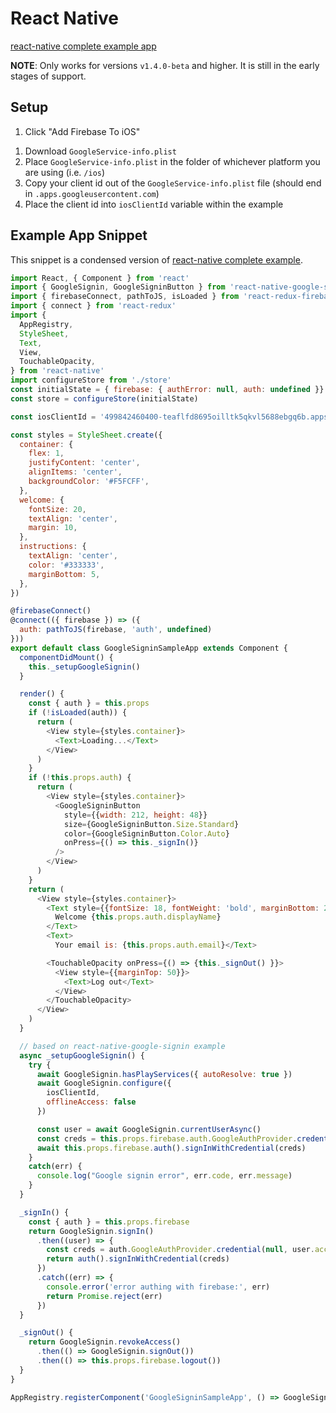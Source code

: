 # React Native

[react-native complete example app](/examples/complete/react-native)

**NOTE**: Only works for versions `v1.4.0-beta` and higher. It is still in the early stages of support.

## Setup

1. Click "Add Firebase To iOS"
<!-- TODO: Confirm this and get a picture -->
1. Download `GoogleService-info.plist`
1. Place `GoogleService-info.plist` in the folder of whichever platform you are using (i.e. `/ios`)
1. Copy your client id out of the `GoogleService-info.plist` file (should end in `.apps.googleusercontent.com`)
1. Place the client id into `iosClientId` variable within the example


## Example App Snippet

This snippet is a condensed version of [react-native complete example](/examples/complete/react-native).

```js
import React, { Component } from 'react'
import { GoogleSignin, GoogleSigninButton } from 'react-native-google-signin'
import { firebaseConnect, pathToJS, isLoaded } from 'react-redux-firebase'
import { connect } from 'react-redux'
import {
  AppRegistry,
  StyleSheet,
  Text,
  View,
  TouchableOpacity,
} from 'react-native'
import configureStore from './store'
const initialState = { firebase: { authError: null, auth: undefined }}
const store = configureStore(initialState)

const iosClientId = '499842460400-teaflfd8695oilltk5qkvl5688ebgq6b.apps.googleusercontent.com' // get this from plist file

const styles = StyleSheet.create({
  container: {
    flex: 1,
    justifyContent: 'center',
    alignItems: 'center',
    backgroundColor: '#F5FCFF',
  },
  welcome: {
    fontSize: 20,
    textAlign: 'center',
    margin: 10,
  },
  instructions: {
    textAlign: 'center',
    color: '#333333',
    marginBottom: 5,
  },
})

@firebaseConnect()
@connect(({ firebase }) => ({
  auth: pathToJS(firebase, 'auth', undefined)
}))
export default class GoogleSigninSampleApp extends Component {
  componentDidMount() {
    this._setupGoogleSignin()
  }

  render() {
    const { auth } = this.props
    if (!isLoaded(auth)) {
      return (
        <View style={styles.container}>
          <Text>Loading...</Text>
        </View>
      )
    }
    if (!this.props.auth) {
      return (
        <View style={styles.container}>
          <GoogleSigninButton
            style={{width: 212, height: 48}}
            size={GoogleSigninButton.Size.Standard}
            color={GoogleSigninButton.Color.Auto}
            onPress={() => this._signIn()}
          />
        </View>
      )
    }
    return (
      <View style={styles.container}>
        <Text style={{fontSize: 18, fontWeight: 'bold', marginBottom: 20}}>
          Welcome {this.props.auth.displayName}
        </Text>
        <Text>
          Your email is: {this.props.auth.email}</Text>

        <TouchableOpacity onPress={() => {this._signOut() }}>
          <View style={{marginTop: 50}}>
            <Text>Log out</Text>
          </View>
        </TouchableOpacity>
      </View>
    )
  }

  // based on react-native-google-signin example
  async _setupGoogleSignin() {
    try {
      await GoogleSignin.hasPlayServices({ autoResolve: true })
      await GoogleSignin.configure({
        iosClientId,
        offlineAccess: false
      })

      const user = await GoogleSignin.currentUserAsync()
      const creds = this.props.firebase.auth.GoogleAuthProvider.credential(null, user.accessToken)
      await this.props.firebase.auth().signInWithCredential(creds)
    }
    catch(err) {
      console.log("Google signin error", err.code, err.message)
    }
  }

  _signIn() {
    const { auth } = this.props.firebase
    return GoogleSignin.signIn()
      .then((user) => {
        const creds = auth.GoogleAuthProvider.credential(null, user.accessToken)
        return auth().signInWithCredential(creds)
      })
      .catch((err) => {
        console.error('error authing with firebase:', err)
        return Promise.reject(err)
      })
  }

  _signOut() {
    return GoogleSignin.revokeAccess()
      .then(() => GoogleSignin.signOut())
      .then(() => this.props.firebase.logout())
  }
}

AppRegistry.registerComponent('GoogleSigninSampleApp', () => GoogleSigninSampleApp)

```
